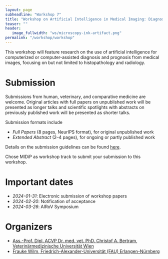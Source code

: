 ```yaml
---
layout: page
subheadline: "Workshop 7"
title: "Workshop on Artificial Intelligence in Medical Imaging: Diagnostic and Prognostic Perspectives (MIDiP)"
teaser: ""
header:
   image_fullwidth: "ws/microscopy-ink-artifact.png"
permalink: "/workshop/workshop"
---
```




This workshop will feature research on the use of artificial intelligence for computerized or 
computer-assisted diagnosis and prognosis from medical images, focusing on but not limited to 
histopathology and radiology. 

# Submission
Submissions from human, veterinary, and comparative medicine are 
welcome. Original articles with full papers on unpublished work will be presented as longer 
talks and scientific spotlights with abstracts on previously published work will be presented as 
shorter talks. 

Submission formats include 
* *Full Papers* (8 pages, NeurIPS format), for original unpublished work
* *Extended Abstract* (2–4 pages), for ongoing or partly published work

Details on the submission guidelines can be found [here](https://airov.at/cfp/).

Chose MIDiP as workshop track to submit your submission to this workshop. 

# Important dates
* *2024-01-31*: Electronic submission of workshop papers
* *2024-02-20*: Notification of acceptance
* *2024-03-26*: AIRoV Symposium


# Organizers
* [Ass.-Prof. Dipl. ACVP Dr. med. vet. PhD. Christof A. Bertram, Veterinärmedizinische Universität Wien](https://vetdoc.vu-wien.ac.at/vetdoc/suche.person_uebersicht?sprache_in=de&menue_id_in=101&id_in=4782)
* [Frauke Wilm, Friedrich-Alexander-Universität (FAU) Erlangen-Nürnberg](https://www.aimi.tf.fau.de/person/frauke-wilm/) 
